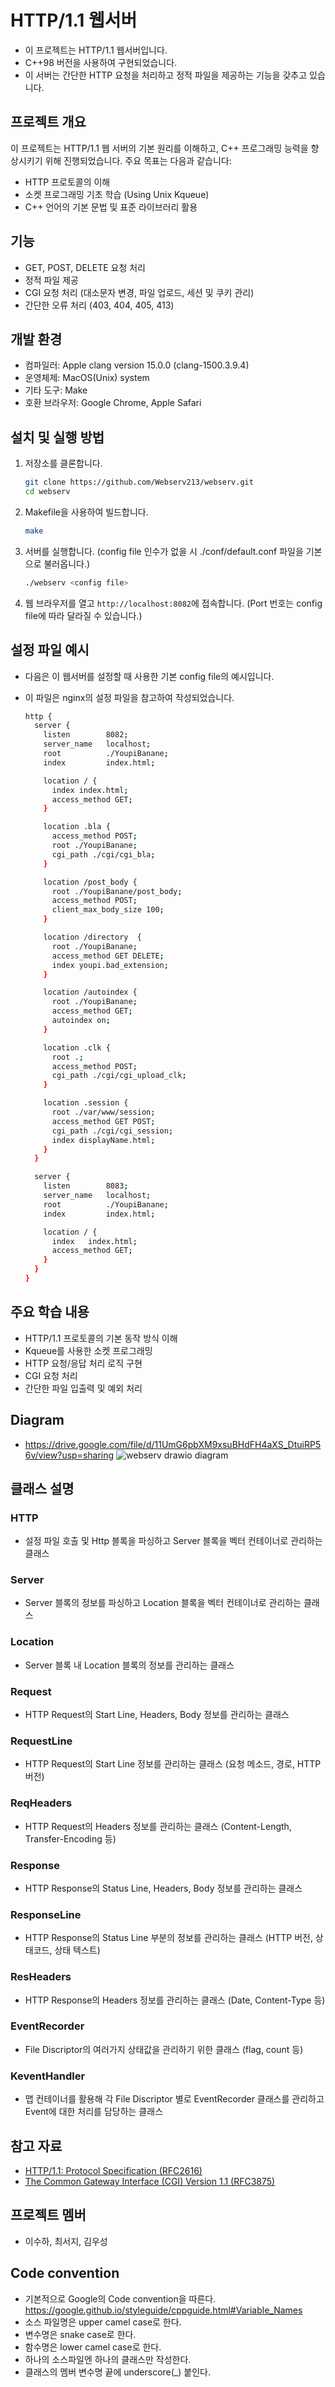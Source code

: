 # HTTP/1.1 웹서버

- 이 프로젝트는 HTTP/1.1 웹서버입니다.
- C++98 버전을 사용하여 구현되었습니다.
- 이 서버는 간단한 HTTP 요청을 처리하고 정적 파일을 제공하는 기능을 갖추고 있습니다.

## 프로젝트 개요

이 프로젝트는 HTTP/1.1 웹 서버의 기본 원리를 이해하고, C++ 프로그래밍 능력을 향상시키기 위해 진행되었습니다. 주요 목표는 다음과 같습니다:

- HTTP 프로토콜의 이해
- 소켓 프로그래밍 기초 학습 (Using Unix Kqueue)
- C++ 언어의 기본 문법 및 표준 라이브러리 활용

## 기능

- GET, POST, DELETE 요청 처리
- 정적 파일 제공
- CGI 요청 처리 (대소문자 변경, 파일 업로드, 세션 및 쿠키 관리)
- 간단한 오류 처리 (403, 404, 405, 413)

## 개발 환경

- 컴파일러: Apple clang version 15.0.0 (clang-1500.3.9.4)
- 운영체제: MacOS(Unix) system
- 기타 도구: Make
- 호환 브라우저: Google Chrome, Apple Safari

## 설치 및 실행 방법

1. 저장소를 클론합니다.

    ```sh
    git clone https://github.com/Webserv213/webserv.git
    cd webserv
    ```

2. Makefile을 사용하여 빌드합니다.

    ```sh
    make
    ```

3. 서버를 실행합니다. (config file 인수가 없을 시 ./conf/default.conf 파일을 기본으로 불러옵니다.) 

    ```sh
    ./webserv <config file>
    ```

5. 웹 브라우저를 열고 `http://localhost:8082`에 접속합니다. (Port 번호는 config file에 따라 달라질 수 있습니다.)

## 설정 파일 예시

- 다음은 이 웹서버를 설정할 때 사용한 기본 config file의 예시입니다.
- 이 파일은 nginx의 설정 파일을 참고하여 작성되었습니다.

    ```sh
    http {
      server {
        listen        8082;
        server_name   localhost;
        root          ./YoupiBanane;
        index         index.html;

        location / {
          index index.html;
          access_method GET;
        }

        location .bla {
          access_method POST;
          root ./YoupiBanane;
          cgi_path ./cgi/cgi_bla;
        }

        location /post_body {
          root ./YoupiBanane/post_body;
          access_method POST;
          client_max_body_size 100;
        }

        location /directory  {
          root ./YoupiBanane;
          access_method GET DELETE;
          index youpi.bad_extension;
        }

        location /autoindex {
          root ./YoupiBanane;
          access_method GET;
          autoindex on;
        }

        location .clk {
          root .;
          access_method POST;
          cgi_path ./cgi/cgi_upload_clk;
        }

        location .session {
          root ./var/www/session;
          access_method GET POST;
          cgi_path ./cgi/cgi_session;
          index displayName.html;
        }
      }

      server {
        listen        8083;
        server_name   localhost;
        root          ./YoupiBanane;
        index         index.html;

        location / {
          index   index.html;
          access_method GET;
        }
      }
    }
    ```

## 주요 학습 내용

- HTTP/1.1 프로토콜의 기본 동작 방식 이해
- Kqueue를 사용한 소켓 프로그래밍
- HTTP 요청/응답 처리 로직 구현
- CGI 요청 처리
- 간단한 파일 입출력 및 예외 처리

## Diagram
- https://drive.google.com/file/d/11UmG6pbXM9xsuBHdFH4aXS_DtuiRP56v/view?usp=sharing
![webserv drawio diagram](https://github.com/Webserv213/webserv/assets/106380619/541fabb9-7893-419b-9249-6cee6be0ac7b)

## 클래스 설명

### HTTP
- 설정 파일 호출 및 Http 블록을 파싱하고 Server 블록을 벡터 컨테이너로 관리하는 클래스

### Server
- Server 블록의 정보를 파싱하고 Location 블록을 벡터 컨테이너로 관리하는 클래스

### Location
- Server 블록 내 Location 블록의 정보를 관리하는 클래스

### Request
- HTTP Request의 Start Line, Headers, Body 정보를 관리하는 클래스

### RequestLine
- HTTP Request의 Start Line 정보를 관리하는 클래스 (요청 메소드, 경로, HTTP 버전)

### ReqHeaders
- HTTP Request의 Headers 정보를 관리하는 클래스 (Content-Length, Transfer-Encoding 등)

### Response
- HTTP Response의 Status Line, Headers, Body 정보를 관리하는 클래스

### ResponseLine
- HTTP Response의 Status Line 부분의 정보를 관리하는 클래스 (HTTP 버전, 상태코드, 상태 텍스트)

### ResHeaders
- HTTP Response의 Headers 정보를 관리하는 클래스 (Date, Content-Type 등)

### EventRecorder
- File Discriptor의 여러가지 상태값을 관리하기 위한 클래스 (flag, count 등)

### KeventHandler
- 맵 컨테이너를 활용해 각 File Discriptor 별로 EventRecorder 클래스를 관리하고 Event에 대한 처리를 담당하는 클래스

## 참고 자료

- [HTTP/1.1: Protocol Specification (RFC2616)](https://tools.ietf.org/html/rfc2616)
- [The Common Gateway Interface (CGI) Version 1.1 (RFC3875)](https://datatracker.ietf.org/doc/html/rfc3875)

## 프로젝트 멤버

- 이수하, 최서지, 김우성

## Code convention
- 기본적으로 Google의 Code convention을 따른다. <https://google.github.io/styleguide/cppguide.html#Variable_Names> 
- 소스 파일명은 upper camel case로 한다.
- 변수명은 snake case로 한다.
- 함수명은 lower camel case로 한다.
- 하나의 소스파일엔 하나의 클래스만 작성한다.
- 클래스의 멤버 변수명 끝에 underscore(_) 붙인다.
